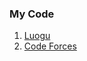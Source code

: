 ### My Code

1. [Luogu](https://coderbreakplus.github.io/website/mycode/Luogu)
2. [Code Forces](https://coderbreakplus.github.io/website/mycode/CodeForces)
